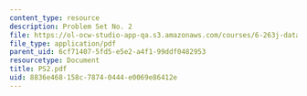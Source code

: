 ```yaml
---
content_type: resource
description: Problem Set No. 2
file: https://ol-ocw-studio-app-qa.s3.amazonaws.com/courses/6-263j-data-communication-networks-fall-2002/8836e468158c78740444e0069e86412e_PS2.pdf
file_type: application/pdf
parent_uid: 6cf71407-5fd5-e5e2-a4f1-99ddf0482953
resourcetype: Document
title: PS2.pdf
uid: 8836e468-158c-7874-0444-e0069e86412e
---
```

